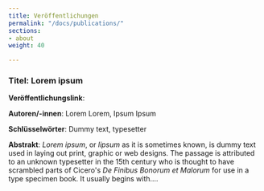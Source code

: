 ```yaml
---
title: Veröffentlichungen
permalink: "/docs/publications/"
sections:
- about
weight: 40

---
```

### Titel: Lorem ipsum

<b>Veröffentlichungslink</b>: 

<b>Autoren/-innen</b>: Lorem Lorem, Ipsum Ipsum

<b>Schlüsselwörter</b>: Dummy text, typesetter

<b>Abstrakt</b>: _Lorem ipsum_, or _lipsum_ as it is sometimes known, is dummy text used in laying out print, graphic or web designs. The passage is attributed to an unknown typesetter in the 15th century who is thought to have scrambled parts of Cicero's _De Finibus Bonorum et Malorum_ for use in a type specimen book. It usually begins with....